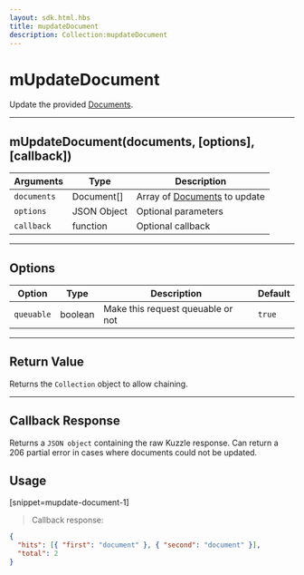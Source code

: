```yaml
---
layout: sdk.html.hbs
title: mupdateDocument
description: Collection:mupdateDocument
---
```


# mUpdateDocument

Update the provided [Documents](/sdk-reference/php/3/document/).

---

## mUpdateDocument(documents, [options], [callback])

| Arguments   | Type        | Description                                                    |
| ----------- | ----------- | -------------------------------------------------------------- |
| `documents` | Document[]  | Array of [Documents](/sdk-reference/php/3/document/) to update |
| `options`   | JSON Object | Optional parameters                                            |
| `callback`  | function    | Optional callback                                              |

---

## Options

| Option     | Type    | Description                       | Default |
| ---------- | ------- | --------------------------------- | ------- |
| `queuable` | boolean | Make this request queuable or not | `true`  |

---

## Return Value

Returns the `Collection` object to allow chaining.

---

## Callback Response

Returns a `JSON object` containing the raw Kuzzle response.
Can return a 206 partial error in cases where documents could not be updated.

## Usage

[snippet=mupdate-document-1]

> Callback response:

```json
{
  "hits": [{ "first": "document" }, { "second": "document" }],
  "total": 2
}
```
